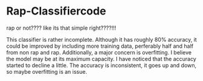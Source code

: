# Rap-Classifiercode
rap or not???? like its that simple right????!!!

This classifier is rather incomplete. Although it has roughly 80% accuracy, it could be improved by including more training data, perferably half and half from non rap and rap. 
Additionally, a major concern is overfitting. I believe the model may be at its maximum capacity. I have noticed that the accuracy started to decline a little. 
The accuracy is inconsistent, it goes up and down, so maybe overfitting is an issue.

